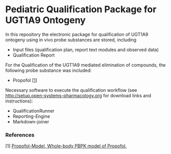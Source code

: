 # Pediatric Qualification Package for UGT1A9 Ontogeny

In this repository the electronic package for qualification of UGT1A9 ontogeny using in vivo probe substances are stored, including

- Input files (qualification plan, report text modules and observed data)
- Qualification Report
  

For the Qualification of the UGT1A9 mediated elimination of compounds, the following probe substance was included:

- Propofol [[1](#reference)]

Necessary software to execute the qualification workflow (see http://setup.open-systems-pharmacology.org for download links and instructions):
- QualificationRunner
- Reporting-Engine
- Markdown-joiner 

### References

[1] [Propofol-Model, Whole-body PBPK model of Propofol.](https://github.com/Open-Systems-Pharmacology/Propofol-Model)
